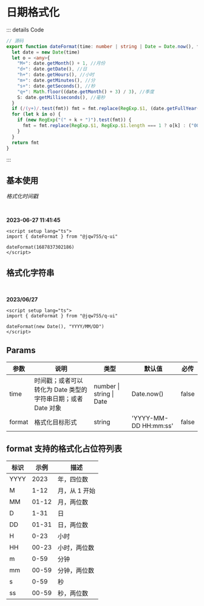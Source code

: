 # 日期格式化

::: details Code

```ts
// 源码
export function dateFormat(time: number | string | Date = Date.now(), fmt = "yyyy-MM-dd hh:mm:ss"): string {
  let date = new Date(time)
  let o = <any>{
    "M+": date.getMonth() + 1, //月份
    "d+": date.getDate(), //日
    "h+": date.getHours(), //小时
    "m+": date.getMinutes(), //分
    "s+": date.getSeconds(), //秒
    "q+": Math.floor((date.getMonth() + 3) / 3), //季度
    S: date.getMilliseconds(), //毫秒
  }
  if (/(y+)/.test(fmt)) fmt = fmt.replace(RegExp.$1, (date.getFullYear() + "").substr(4 - RegExp.$1.length))
  for (let k in o) {
    if (new RegExp("(" + k + ")").test(fmt)) {
      fmt = fmt.replace(RegExp.$1, RegExp.$1.length === 1 ? o[k] : ("00" + o[k]).substr(("" + o[k]).length))
    }
  }
  return fmt
}
```

:::

## 基本使用

_格式化时间戳_

<br/>

**2023-06-27 11:41:45**

```vue
<script setup lang="ts">
import { dateFormat } from "@jqw755/q-ui"

dateFormat(1687837302186)
</script>
```

## 格式化字符串

<br/>

**2023/06/27**

```vue
<script setup lang="ts">
import { dateFormat } from "@jqw755/q-ui"

dateFormat(new Date(), "YYYY/MM/DD")
</script>
```

## Params

| 参数   | 说明                                                         | 类型                             | 默认值                | 必传  |
| ------ | ------------------------------------------------------------ | -------------------------------- | --------------------- | ----- |
| time   | 时间戳；或者可以转化为 Date 类型的字符串日期；或者 Date 对象 | number &#124; string &#124; Date | Date.now()            | false |
| format | 格式化目标形式                                               | string                           | 'YYYY-MM-DD HH:mm:ss' | false |

## format 支持的格式化占位符列表

| 标识 | 示例  | 描述          |
| ---- | ----- | ------------- |
| YYYY | 2023  | 年，四位数    |
| M    | 1-12  | 月，从 1 开始 |
| MM   | 01-12 | 月，两位数    |
| D    | 1-31  | 日            |
| DD   | 01-31 | 日，两位数    |
| H    | 0-23  | 小时          |
| HH   | 00-23 | 小时，两位数  |
| m    | 0-59  | 分钟          |
| mm   | 00-59 | 分钟，两位数  |
| s    | 0-59  | 秒            |
| ss   | 00-59 | 秒，两位数    |
